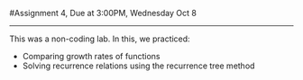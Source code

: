 #Assignment 4, Due at 3:00PM, Wednesday Oct 8

-----

This was a non-coding lab. In this, we practiced:

- Comparing growth rates of functions
- Solving recurrence relations using the recurrence tree method

